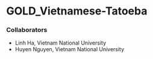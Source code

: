 # GOLD_Vietnamese-Tatoeba


### Collaborators
* Linh Ha, Vietnam National University
* Huyen Nguyen, Vietnam National University
